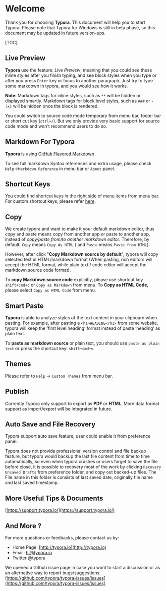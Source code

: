 # Welcome

Thank you for choosing **Typora**. This document will help you to start Typora. Please note that Typora for Windows is still in beta phase, so this document may be updated in future version-ups.

\[TOC\]

## Live Preview

**Typora** use the feature: _Live Preview_, meaning that you could see these inline styles after you finish typing, and see block styles when you type or after you press `Enter` key or focus to another paragraph. Just try to type some markdown in typora, and you would see how it works.

**Note**: Markdown tags for inline styles, such as `**` will be hidden or displayed smartly. Markdown tags for block level styles, such as `###` or `- [x]` will be hidden once the block is rendered.

You could switch to source code mode temporary from menu bar, footer bar or short cut key \(`ctrl+/`\). But we only provide very basic support for source code mode and won't recommend users to do so.

## Markdown For Typora

**Typora** is using [GitHub Flavored Markdown](https://help.github.com/articles/github-flavored-markdown/) .

To see full markdown Syntax references and extra usage, please check `Help`-&gt;`Markdown Reference` in menu bar or `About` panel.

## Shortcut Keys

You could find shortcut keys in the right side of menu items from menu bar. For custom shortcut keys, please refer [here](https://github.com/dlccyes/CollegeNotes/tree/f078283d8da9674de95cba67c3e16e897e98ed4f/typora%20tutorial/Custom-Key-Binding/README.md).

## Copy

We create typora and want to make it your default markdown editor, thus copy and paste means copy from another app or paste to another app, instead of _copy/paste from/to another markdown editor_. Therefore, by default, `Copy` means `Copy As HTML` \( and `Paste` means `Paste from HTML`\).

However, after click "**Copy Markdown source by default**", typora will copy selected text in HTML/markdown format \(When pasting, rich editors will accept the HTML format, while plain text / code editor will accept the markdown source code format\).

To **copy Markdown source code** explicitly, please use shortcut key `shift+cmd+c` or `Copy as Markdown` from menu. To **Copy as HTML Code**, please select `Copy as HTML Code` from menu.

## Smart Paste

**Typora** is able to analyze styles of the text content in your clipboard when pasting. For example, after pasting a `<h1>HEADING</h1>` from some website, typora will keep the 'first level heading’ format instead of paste ‘heading’ as plain text.

To **paste as markdown source** or plain text, you should use `paste as plain text` or press the shortcut key: `shift+cmd+v`.

## Themes

Please refer to `Help` → `Custom Themes` from menu bar.

## Publish

Currently Typora only support to export as **PDF** or **HTML**. More data format support as import/export will be integrated in future.

## Auto Save and File Recovery

Typora support auto save feature, user could enable it from preference panel.

Typora does not provide professional version control and file backup feature, but typora would backup the last file content from time to time automatically, so even when typora crashes or users forget to save the file before close, it is possible to recovery most of the work by clicking `Recovery Unsaved Drafts` from preference folder, and copy out backed-up files. The File name in this folder is consists of last saved date, originally file name and last saved timestamp.

## More Useful Tips & Documents

[https://support.typora.io/](https://support.typora.io/)

## And More ?

For more questions or feedbacks, please contact us by:

* Home Page: [http://typora.io](http://typora.io)
* Email: [hi@typora.io](mailto:hi@typora.io)
* Twitter [@typora](https://twitter.com/typora)

We opened a Github issue page in case you want to start a discussion or as an alternative way to report bugs/suggestions: [https://github.com/typora/typora-issues/issues](https://github.com/typora/typora-issues/issues)

